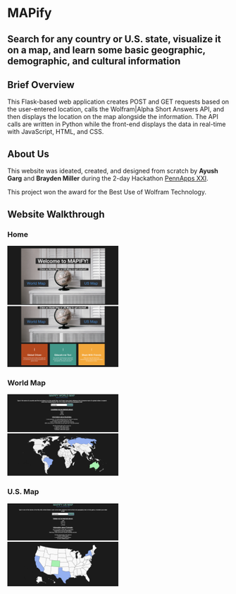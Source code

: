 # MAPify
## Search for any country or U.S. state, visualize it on a map, and learn some basic geographic, demographic, and cultural information

## Brief Overview
This Flask-based web application creates POST and GET requests based on the user-entered location, calls the Wolfram|Alpha Short Answers API, and then displays the location on the map alongside the information. The API calls are written in Python while the front-end displays the data in real-time with JavaScript, HTML, and CSS. 

## About Us
This website was ideated, created, and designed from scratch by <b>Ayush Garg</b> and <b>Brayden Miller</b> during the 2-day Hackathon <a href="https://pennappsxxi.devpost.com/">PennApps XXI</a>.

This project won the award for the Best Use of Wolfram Technology.

## Website Walkthrough

### Home

<img src="/static/images/HomePage.png" width="50%">
<img src="/static/images/HomePage2.png" width="50%">


### World Map

<img src="/static/images/WorldMap.png" width="50%">
<img src="/static/images/WorldMap2.png" width="50%">

### U.S. Map
<img src="/static/images/USMap.png" width="50%">
<img src="/static/images/USMap2.png" width="50%">
